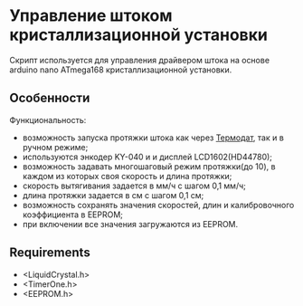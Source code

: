 # Управление штоком кристаллизационной установки

Скрипт используется для управления драйвером штока на основе arduino nano ATmega168 кристаллизационной установки. 

## Особенности

Функциональность:
* возможность запуска протяжки штока как через [Термодат](https://www.termodat.ru/), так и в ручном режиме;
* используются энкодер KY-040 и и дисплей LCD1602(HD44780);
* возможность задавать многошаговый режим протяжки(до 10), в каждом из которых своя скорость и длина протяжки;
* скорость вытягивания задается в мм/ч с шагом 0,1 мм/ч;
* длина протяжки задается в см с шагом 0,1 см;
* возможность сохранять значения скоростей, длин и калибровочного коэффициента в  EEPROM;  
* при включении все значения загружаются из EEPROM.

## Requirements

* <LiquidCrystal.h>
* <TimerOne.h>
* <EEPROM.h>


